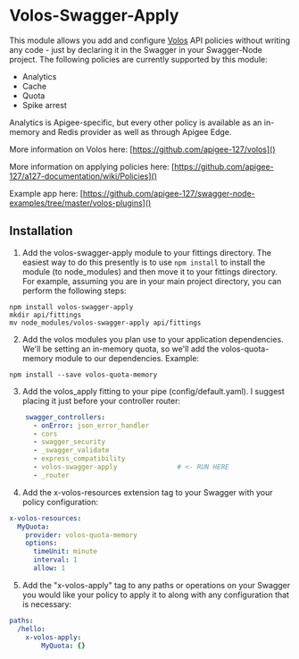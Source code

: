 Volos-Swagger-Apply
===================

This module allows you add and configure [Volos](https://github.com/apigee-127/volos) API policies without writing any code - just by declaring it in the Swagger in your Swagger-Node project. The following policies are currently supported by this module:

* Analytics
* Cache
* Quota
* Spike arrest

Analytics is Apigee-specific, but every other policy is available as an in-memory and Redis provider as well as through Apigee Edge.

More information on Volos here: [https://github.com/apigee-127/volos]()

More information on applying policies here: [https://github.com/apigee-127/a127-documentation/wiki/Policies]()

Example app here: [https://github.com/apigee-127/swagger-node-examples/tree/master/volos-plugins]()

Installation
------------

1) Add the volos-swagger-apply module to your fittings directory. The easiest way to do this presently is to use `npm install` to install the module (to node_modules) and then move it to your fittings directory. For example, assuming you are in your main project directory, you can perform the following steps:

```
npm install volos-swagger-apply
mkdir api/fittings
mv node_modules/volos-swagger-apply api/fittings
```

2) Add the volos modules you plan use to your application dependencies. We'll be setting an in-memory quota, so we'll add the volos-quota-memory module to our dependencies. Example:

```
npm install --save volos-quota-memory
```

3) Add the volos_apply fitting to your pipe (config/default.yaml). I suggest placing it just before your controller router:

```yaml
    swagger_controllers:
      - onError: json_error_handler
      - cors
      - swagger_security
      - _swagger_validate
      - express_compatibility
      - volos-swagger-apply               # <- RUN HERE
      - _router
```

4) Add the x-volos-resources extension tag to your Swagger with your policy configuration:

```yaml
x-volos-resources:
  MyQuota:
    provider: volos-quota-memory
    options:
      timeUnit: minute
      interval: 1
      allow: 1
```

5) Add the "x-volos-apply" tag to any paths or operations on your Swagger you would like your policy to apply it to along with any configuration that is necessary:

```yaml
paths:
  /hello:
    x-volos-apply:
        MyQuota: {}
```
